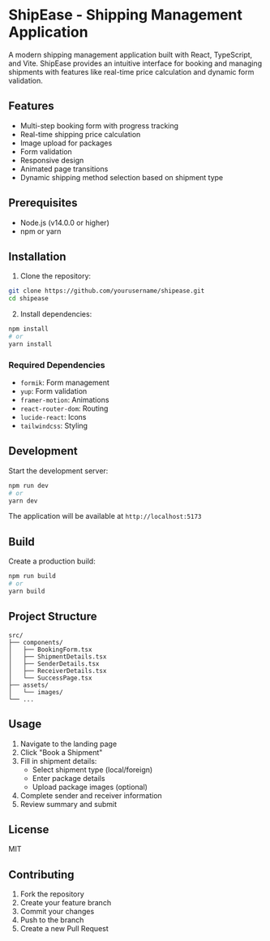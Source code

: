 # ShipEase - Shipping Management Application

A modern shipping management application built with React, TypeScript, and Vite. ShipEase provides an intuitive interface for booking and managing shipments with features like real-time price calculation and dynamic form validation.

## Features

- Multi-step booking form with progress tracking
- Real-time shipping price calculation
- Image upload for packages
- Form validation
- Responsive design
- Animated page transitions
- Dynamic shipping method selection based on shipment type

## Prerequisites

- Node.js (v14.0.0 or higher)
- npm or yarn

## Installation

1. Clone the repository:
```bash
git clone https://github.com/yourusername/shipease.git
cd shipease
```

2. Install dependencies:
```bash
npm install
# or
yarn install
```

### Required Dependencies

- `formik`: Form management
- `yup`: Form validation
- `framer-motion`: Animations
- `react-router-dom`: Routing
- `lucide-react`: Icons
- `tailwindcss`: Styling

## Development

Start the development server:
```bash
npm run dev
# or
yarn dev
```

The application will be available at `http://localhost:5173`

## Build

Create a production build:
```bash
npm run build
# or
yarn build
```

## Project Structure

```
src/
├── components/
│   ├── BookingForm.tsx
│   ├── ShipmentDetails.tsx
│   ├── SenderDetails.tsx
│   ├── ReceiverDetails.tsx
│   └── SuccessPage.tsx
├── assets/
│   └── images/
└── ...
```

## Usage

1. Navigate to the landing page
2. Click "Book a Shipment"
3. Fill in shipment details:
   - Select shipment type (local/foreign)
   - Enter package details
   - Upload package images (optional)
4. Complete sender and receiver information
5. Review summary and submit

## License

MIT

## Contributing

1. Fork the repository
2. Create your feature branch
3. Commit your changes
4. Push to the branch
5. Create a new Pull Request
